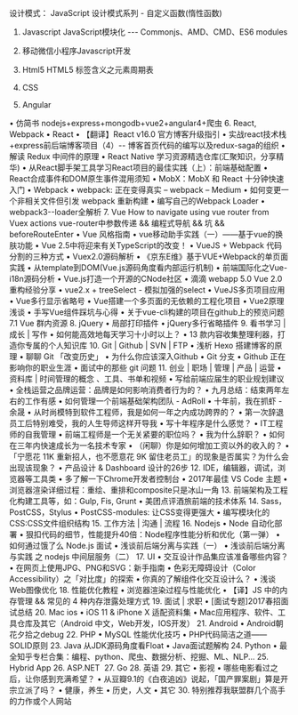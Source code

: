 设计模式：
JavaScript 设计模式系列 - 自定义函数(惰性函数)

1. Javascript 
JavaScript模块化 --- Commonjs、AMD、CMD、ES6 modules

2. 移动微信小程序Javascript开发

3. Html5 
HTML5 标签含义之元素周期表

4. CSS

5. Angular 

• 仿简书 nodejs+express+mongodb+vue2+angular4+爬虫
6. React, Webpack 
• React
• 【翻译】React v16.0 官方博客升级指引
• 实战react技术栈+express前后端博客项目（4）-- 博客首页代码的编写以及redux-saga的组织
• 解读 Redux 中间件的原理
• React Native 学习资源精选仓库(汇聚知识，分享精华)
• 从React脚手架工具学习React项目的最佳实践（上）：前端基础配置
• React合成事件和DOM原生事件混用须知
• MobX：MobX 和 React 十分钟快速入门
• Webpack
• webpack: 正在变得真实 – webpack – Medium
• 如何变更一个非相关文件但引发 webpack 重新构建
• 编写自己的Webpack Loader
• webpack3--loader全解析
7. Vue 
How to navigate using vue router from Vuex actions 
vue-router中参数传递 && 编程式导航 && 坑 && beforeRouteEnter
• Vue 风格指南
• vue移动助手实践（一）——基于vue的换肤功能
• Vue 2.5中将迎来有关TypeScript的改变！
• VueJS + Webpack 代码分割的三种方式
• Vuex2.0源码解析
• 《京东E维》基于VUE+Webpack的单页面实践
• 从template到DOM(Vue.js源码角度看内部运行机制)
• 前端国际化之Vue-i18n源码分析
• Vue.js打造一个开源的CNode社区
• 滴滴 webapp 5.0 Vue 2.0 重构经验分享
• vue2.x + treeSelect - 模拟加强的select
• VueJS多页项目应用
• Vue多行显示省略号
• Vue搭建一个多页面的无依赖的工程化项目
• Vue2原理浅谈
• 手写Vue组件踩坑与心得
• 关于vue-cli构建的项目在github上的预览问题
7.1 Vue 群内资源
8. jQuery
• 局部打印插件
• jQuery多行省略插件
9. 看书学习 | 成长 | 写作
• 如何能高效地每天学习十小时以上？
• 13 款内容收集整理利器，打造你专属的个人知识库
10. Git | Github | SVN | FTP
• 浅析 Hexo 搭建博客的原理
• 聊聊 Git 「改变历史」
• 为什么你应该深入Github
• Git 分支
• Github 正在影响你的职业生涯
• 面试中的那些 git 问题
11. 创业 | 职场 | 管理 | 产品 | 运营
• 资料库 | 时间管理的概念 、工具、书单和视频
• 写给前端应届生的职业规划建议
• 全栈运营之品牌运营：品牌是如何影响消费者行为的？
• 九月总结：结束两年左右的工作有感
• 如何管理一个前端基础架构团队 - AdRoll
• 十年前，我在抓虾 - 余晟
• 从时尚模特到软件工程师，我是如何一年之内成功跨界的？
• 第一次辞退员工后特别难受，我的人生导师这样开导我
• 写十年程序是什么感觉？
• IT工程师的自我管理
• 前端工程师是一个无关紧要的职位吗？
• 我为什么辞职？
• 如何在三年内快速成长为一名技术专家
• （闲聊）你是如何增加工资以外的收入的？
• 「宁愿花 11K 重新招人，也不愿意花 9K 留住老员工」的现象是否属实？为什么会出现该现象？
• 产品设计 & Dashboard 设计的26步
12. IDE，编辑器，调试，浏览器等工具类
• 多了解一下Chrome开发者控制台
• 2017年最佳 VS Code 主题
• 浏览器渲染详细过程：重绘、重排和composite只是冰山一角
13. 前端架构及工程化构建工具等，如：Gulp, Fis, Grunt
• 美团点评酒旅前端的技术体系
14. Sass，PostCSS，Stylus
• PostCSS-modules: 让CSS变得更强大
• 编写模块化的CSS:CSS文件组织结构
15. 工作方法 | 沟通 | 流程
16. Nodejs
• Node 自动化部署
• 狠扣代码的细节，性能提升40倍：Node程序性能分析和优化（第一弹）
• 如何通过饿了么 Node.js 面试
• 浅谈前后端分离与实践（一）
• 浅谈前后端分离与实践 之 nodejs 中间层服务（二）
17. UI 
• 交互设计作品集应该准备哪些内容？
• 在网页上使用JPG、PNG和SVG：新手指南
• 色彩无障碍设计（Color Accessibility）之「对比度」的探索
• 你真的了解组件化交互设计么？
• 浅谈Web图像优化
18. 性能优化教程
• 浏览器渲染过程与性能优化
• 【译】JS 中的内存管理 && 常见的 4 种内存泄露处理方式
19. 面试 | 求职
• [面试专题]2017春招面试总结
20. Mac ios 
• iOS 11 & iPhone X 适配资料集
• Mac应用程序、软件、工具仓库及其它（Android 中文，Web开发，IOS开发）
21. Android
• Android朝花夕拾之debug
22. PHP 
• MySQL 性能优化技巧
• PHP代码简洁之道——SOLID原则
23. Java
从JDK源码角度看Float
• Java面试题解构
24. Python 
• 最全知乎专栏合集：编程、python、爬虫、数据分析、挖掘、ML、NLP...
25. Hybrid App 
26. ASP.NET 
27. Go 
28. 英语
29. 其它
• 影视
• 哪些电影看过之后，让你感到充满希望？
• 从豆瓣9.1的《白夜追凶》说起，「国产罪案剧」算是开宗立派了吗？
• 健康，养生
• 历史，人文
• 其它
30. 特别推荐我联盟群几个高手的力作或个人网站
